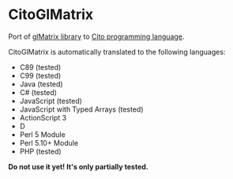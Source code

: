 CitoGlMatrix
============

Port of [glMatrix library](http://glmatrix.net/) to [Cito programming language](http://cito.sourceforge.net/).

CitoGlMatrix is automatically translated to the following languages:
* C89 (tested)
* C99 (tested)
* Java (tested)
* C# (tested)
* JavaScript (tested)
* JavaScript with Typed Arrays (tested)
* ActionScript 3
* D
* Perl 5 Module
* Perl 5.10+ Module
* PHP (tested)

**Do not use it yet! It's only partially tested.**
